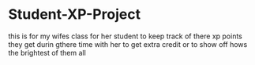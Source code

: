 # Student-XP-Project 
this is for my wifes class for her student to keep track of there xp points they get durin gthere time with her to get extra credit or to show off hows the brightest of them all
